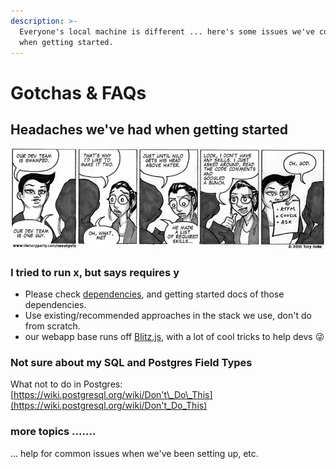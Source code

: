 ```yaml
---
description: >-
  Everyone's local machine is different ... here's some issues we've come across
  when getting started.
---
```


# Gotchas & FAQs

## Headaches we've had when getting started

![RTFM, google, ask :\)](../.gitbook/assets/image%20%282%29.png)

### I tried to run x, but says requires y

* Please check [dependencies](https://docs.isgood.ai/getting-started), and getting started docs of those dependencies.
* Use existing/recommended approaches in the stack we use, don't do from scratch.
* our webapp base runs off [Blitz.js](https://blitzjs.com/), with a lot of cool tricks to help devs 😜 

### Not sure about my SQL and Postgres Field Types

What not to do in Postgres:  [https://wiki.postgresql.org/wiki/Don't\_Do\_This](https://wiki.postgresql.org/wiki/Don't_Do_This)

### more topics .......



... help for common issues when we've been setting up, etc.

